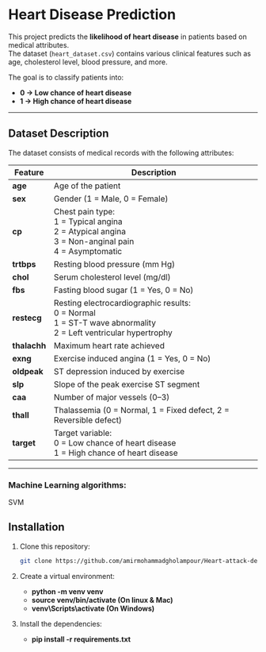 # Heart Disease Prediction

This project predicts the **likelihood of heart disease** in patients based on medical attributes.  
The dataset (`heart_dataset.csv`) contains various clinical features such as age, cholesterol level, blood pressure, and more.  

The goal is to classify patients into:
- **0 → Low chance of heart disease**  
- **1 → High chance of heart disease**

---

## Dataset Description

The dataset consists of medical records with the following attributes:

| Feature      | Description |
|--------------|-------------|
| **age**      | Age of the patient |
| **sex**      | Gender (1 = Male, 0 = Female) |
| **cp**       | Chest pain type:<br>1 = Typical angina<br>2 = Atypical angina<br>3 = Non-anginal pain<br>4 = Asymptomatic |
| **trtbps**   | Resting blood pressure (mm Hg) |
| **chol**     | Serum cholesterol level (mg/dl) |
| **fbs**      | Fasting blood sugar (1 = Yes, 0 = No) |
| **restecg**  | Resting electrocardiographic results:<br>0 = Normal<br>1 = ST-T wave abnormality<br>2 = Left ventricular hypertrophy |
| **thalachh** | Maximum heart rate achieved |
| **exng**     | Exercise induced angina (1 = Yes, 0 = No) |
| **oldpeak**  | ST depression induced by exercise |
| **slp**      | Slope of the peak exercise ST segment |
| **caa**      | Number of major vessels (0–3) |
| **thall**    | Thalassemia (0 = Normal, 1 = Fixed defect, 2 = Reversible defect) |
| **target**   | Target variable:<br>0 = Low chance of heart disease<br>1 = High chance of heart disease |

---

### Machine Learning algorithms: 
SVM

## Installation

1. Clone this repository:

    ```bash
    git clone https://github.com/amirmohammadgholampour/Heart-attack-detection-system.git

2. Create a virtual environment:
    - <b>python -m venv venv</b>
    - <b>source venv/bin/activate (On linux & Mac)</b>
    - <b>venv\Scripts\activate    (On Windows)</b>

3. Install the dependencies:
    - <b>pip install -r requirements.txt</b>